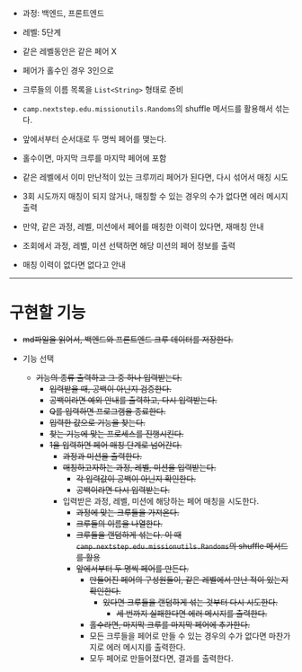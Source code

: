 - 과정: 백엔드, 프론트엔드
- 레벨: 5단계

- 같은 레벨동안은 같은 페어 X
- 페어가 홀수인 경우 3인으로

- 크루들의 이름 목록을 `List<String>` 형태로 준비
- `camp.nextstep.edu.missionutils.Randoms`의 shuffle 메서드를 활용해서 섞는다.
- 앞에서부터 순서대로 두 명씩 페어를 맺는다.
- 홀수이면, 마지막 크루를 마지막 페어에 포함
- 같은 레벨에서 이미 만난적이 있는 크루끼리 페어가 된다면, 다시 섞어서 매칭 시도
- 3회 시도까지 매칭이 되지 않거나, 매칭할 수 있는 경우의 수가 없다면 에러 메시지 출력
- 만약, 같은 과정, 레벨, 미션에서 페어를 매칭한 이력이 있다면, 재매칭 안내

- 조회에서 과정, 레벨, 미션 선택하면 해당 미션의 페어 정보를 출력
- 매칭 이력이 없다면 없다고 안내

---

# 구현할 기능
- ~~md파일을 읽어서, 백엔드와 프론트엔드 크루 데이터를 저장한다.~~

- 기능 선택
    - ~~기능의 종류 출력하고 그 중 하나 입력받는다.~~
        - ~~입력받을 때, 공백이 아닌지 검증한다.~~
        - ~~공백이라면 예외 안내를 출력하고, 다시 입력받는다.~~
        - ~~Q를 입력하면 프로그램을 종료한다.~~
        - ~~입력한 값으로 기능을 찾는다.~~
        - ~~찾는 기능에 맞는 프로세스를 진행시킨다.~~
        - ~~1을 입력하면 페어 매칭 단계로 넘어간다.~~
          - ~~과정과 미션을 출력한다.~~
          - ~~매칭하고자하는 과정, 레벨, 미션을 입력받는다.~~
            - ~~각 입력값이 공백이 아닌지 확인한다.~~
            - ~~공백이라면 다시 입력받는다.~~
          - 입력받은 과정, 레벨, 미션에 해당하는 페어 매칭을 시도한다.
            - ~~과정에 맞는 크루들을 가져온다.~~
            - ~~크루들의 이름을 나열한다.~~
            - ~~크루들을 랜덤하게 섞는다. 이 때 `camp.nextstep.edu.missionutils.Randoms`의 shuffle 메서드를 활용~~
            - ~~앞에서부터 두 명씩 페어를 만든다.~~
              - ~~만들어진 페어의 구성원들이, 같은 레벨에서 만난 적이 있는지 확인한다.~~
                - ~~있다면 크루들을 랜덤하게 섞는 것부터 다시 시도한다.~~
                  - ~~세 번까지 실패한다면 에러 메시지를 출력한다.~~
              - ~~홀수라면, 마지막 크루를 마지막 페어에 추가한다.~~
              - 모든 크루들을 페어로 만들 수 있는 경우의 수가 없다면 마찬가지로 에러 메시지를 출력한다.
              - 모두 페어로 만들어졌다면, 결과를 출력한다.